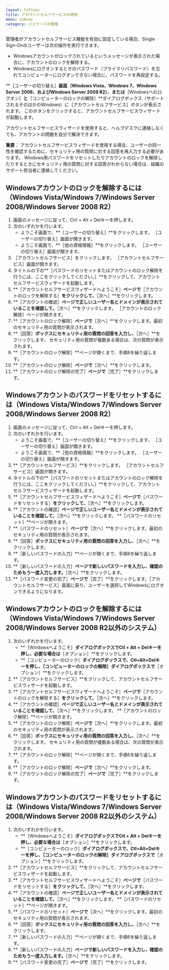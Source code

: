 ```yaml
---
layout: leftnav
title: アカウントセルフサービスの使用
menu: subnav
category: パスワードの管理
---
```


管理者がアカウントセルフサービス機能を有効に設定している場合、Single Sign-Onのユーザーは次の操作を実行できます。

* Windowsアカウントがロックされているというメッセージが表示された場合に、アカウントのロックを解除する。
* Windowsにログオンするときのパスワード（プライマリパスワード）を忘れてコンピューターにログオンできない場合に、パスワードを再設定する。

**［ユーザーの切り替え］**画面（Windows Vista、Windows 7、Windows Server 2008、およびWindows Server 2008 R2）、または**［Windowsへのログオン］**と**［コンピューターのロックの解除］**ダイアログボックス（サポートされるそのほかのWindows）に［アカウントセルフサービス］ボタンが表示されます。 このボタンをクリックすると、アカウントセルフサービスウィザードが起動します。

アカウントセルフサービスウィザードを使用すると、ヘルプデスクに連絡しなくても、アカウントの問題を自分で解決できます。

**重要**： アカウントセルフサービスウィザードを使用する場合、ユーザーの同一性を確認するために、セキュリティ用の質問に対する回答を再入力する必要があります。 Windows用パスワードをリセットしたりアカウントのロックを解除したりするときにセキュリティ用の質問に対する回答がわからない場合は、組織のサポート担当者に連絡してください。

## Windowsアカウントのロックを解除するには（Windows Vista/Windows 7/Windows Server 2008/Windows Server 2008 R2）

1. 画面のメッセージに従って、Ctrl + Alt + Delキーを押します。
1. 次のいずれかを行います。
   * ようこそ画面で、**［ユーザーの切り替え］**をクリックします。 ［ユーザーの切り替え］画面が開きます。
   * ようこそ画面で、**［他の資格情報］**をクリックします。 ［ユーザーの切り替え］画面が開きます。
1. ［アカウントセルフサービス］をクリックします。 ［アカウントセルフサービス］画面が開きます。
1. タイトルの下の**［パスワードのリセットまたはアカウントのロック解除を行うには、ここをクリックしてください。］**をクリックして、アカウントセルフサービスウィザードを起動します。
1. **［アカウントセルフサービスウィザードへようこそ］**ページで**［アカウントのロックを解除する］**をクリックして、**［次へ］**をクリックします。
1. **［アカウントの確認］**ページで正しいユーザー名とドメインが表示されていることを確認して、**［次へ］**をクリックします。 ［アカウントのロック解除］ページが開きます。
1. **［アカウントのロック解除］**ページで**［次へ］**をクリックします。最初のセキュリティ用の質問が表示されます。
1. **［回答］**ボックスにセキュリティ用の質問の回答を入力し、**［次へ］**をクリックします。 セキュリティ用の質問が複数ある場合は、次の質問が表示されます。
1. **［アカウントのロック解除］**ページが開くまで、手順8を繰り返します。
1. **［アカウントのロック解除］**ページで**［次へ］**をクリックします。
1. **［アカウントのロック解除の完了］**ページで**［完了］**をクリックします。

## Windowsアカウントのパスワードをリセットするには（Windows Vista/Windows 7/Windows Server 2008/Windows Server 2008 R2）

1. 画面のメッセージに従って、Ctrl + Alt + Delキーを押します。
1. 次のいずれかを行います。
   * ようこそ画面で、**［ユーザーの切り替え］**をクリックします。 ［ユーザーの切り替え］画面が開きます。
   * ようこそ画面で、**［他の資格情報］**をクリックします。 ［ユーザーの切り替え］画面が開きます。
1. **［アカウントセルフサービス］**をクリックします。 ［アカウントセルフサービス］画面が開きます。
1. タイトルの下の**［パスワードのリセットまたはアカウントのロック解除を行うには、ここをクリックしてください。］**をクリックして、アカウントセルフサービスウィザードを起動します。
1. **［アカウントセルフサービスウィザードへようこそ］**ページで**［パスワードをリセットする］**をクリックして、**［次へ］**をクリックします。
1. **［アカウントの確認］**ページで正しいユーザー名とドメインが表示されていることを確認して、**［次へ］**をクリックします。 **［パスワードのリセット］**ページが開きます。
1. **［パスワードのリセット］**ページで**［次へ］**をクリックします。最初のセキュリティ用の質問が表示されます。
1. **［回答］**ボックスにセキュリティ用の質問の回答を入力し、**［次へ］**をクリックします。
1. **［新しいパスワードの入力］**ページが開くまで、手順8を繰り返します。
1. **［新しいパスワードの入力］**ページで新しいパスワードを入力し、確認のためもう一度入力します。**［次へ］**をクリックします。
1. **［パスワード変更の完了］**ページで**［完了］**をクリックします。［アカウントセルフサービス］画面に戻り、ユーザーを選択してWindowsにログオンできるようになります。

## Windowsアカウントのロックを解除するには（Windows Vista/Windows 7/Windows Server 2008/Windows Server 2008 R2以外のシステム）

1. 次のいずれかを行います。
   * **［Windowsへようこそ］**ダイアログボックスでCtl + Alt + Delキーを押し、必要な場合は**［オプション］**をクリックします。
   * **［コンピューターのロック］**ダイアログボックスで、Ctl+Alt+Delキーを押し、［コンピューターのロックの解除］ダイアログボックスで**［オプション］**をクリックします。
1. **［アカウントセルフサービス］**をクリックして、アカウントセルフサービスウィザードを起動します。
1. **［アカウントセルフサービスウィザードへようこそ］**ページで**［アカウントのロックを解除する］**をクリックして、**［次へ］**をクリックします。
1. **［アカウントの確認］**ページで正しいユーザー名とドメインが表示されていることを確認して、**［次へ］**をクリックします。 **［アカウントのロック解除］**ページが開きます。
1. **［アカウントのロック解除］**ページで**［次へ］**をクリックします。最初のセキュリティ用の質問が表示されます。
1. **［回答］**ボックスにセキュリティ用の質問の回答を入力し、**［次へ］**をクリックします。 セキュリティ用の質問が複数ある場合は、次の質問が表示されます。
1. **［アカウントのロック解除］**ページが開くまで、手順6を繰り返します。
1. **［アカウントのロック解除］**ページで**［次へ］**をクリックします。
1. **［アカウントのロック解除の完了］**ページで**［完了］**をクリックします。

## Windowsアカウントのパスワードをリセットするには（Windows Vista/Windows 7/Windows Server 2008/Windows Server 2008 R2以外のシステム）

1. 次のいずれかを行います。
   * **［Windowsへようこそ］**ダイアログボックスでCtl + Alt + Delキーを押し、必要な場合は**［オプション］**をクリックします。
   * **［コンピューターのロック］**ダイアログボックスで、Ctl+Alt+Delキーを押し、［コンピューターのロックの解除］ダイアログボックスで**［オプション］**をクリックします。
1. **［アカウントセルフサービス］**をクリックして、アカウントセルフサービスウィザードを起動します。
1. **［アカウントセルフサービスウィザードへようこそ］**ページで**［パスワードをリセットする］**をクリックして、**［次へ］**をクリックします。
1. **［アカウントの確認］**ページで正しいユーザー名とドメインが表示されていることを確認して、**［次へ］**をクリックします。 **［パスワードのリセット］**ページが開きます。
1. **［パスワードのリセット］**ページで**［次へ］**をクリックします。最初のセキュリティ用の質問が表示されます。
1. **［回答］**ボックスにセキュリティ用の質問の回答を入力し、**［次へ］**をクリックします。
1. **［新しいパスワードの入力］**ページが開くまで、手順6を繰り返します。
1. **［新しいパスワードの入力］**ページで新しいパスワードを入力し、確認のためもう一度入力します。**［次へ］**をクリックします。
1. **［パスワード変更の完了］**ページで**［完了］**をクリックします。

